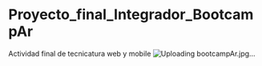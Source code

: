 # Proyecto_final_Integrador_BootcampAr
Actividad final de tecnicatura web y mobile
![Uploading bootcampAr.jpg…]()
